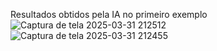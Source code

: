 Resultados obtidos pela IA no primeiro exemplo
![Captura de tela 2025-03-31 212512](https://github.com/user-attachments/assets/5ced653d-b5f0-419c-8f05-c943ad7d4faa)
![Captura de tela 2025-03-31 212455](https://github.com/user-attachments/assets/db3d535f-b410-431d-8b51-59d3bf23a111)
